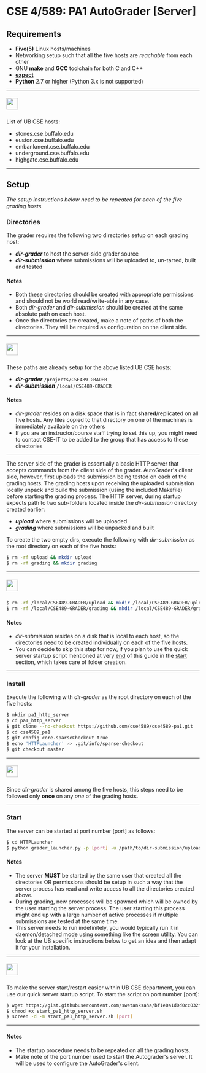 # CSE 4/589: PA1 AutoGrader [Server]

## Requirements

* **Five(5)** Linux hosts/machines
* Networking setup such that all the five hosts are _reachable_ from each other
* GNU **make** and **GCC** toolchain for both C and C++
* [**expect**](http://expect.sourceforge.net/)
* **Python** 2.7 or higher (Python 3.x is not supported)

***
##### <img src="http://cse4589.github.io/assets/site/images/UB_BLU_RGB.png" width=30></img>
List of UB CSE hosts:
* stones.cse.buffalo.edu
* euston.cse.buffalo.edu
* embankment.cse.buffalo.edu
* underground.cse.buffalo.edu
* highgate.cse.buffalo.edu
***

## Setup
_The setup instructions below need to be repeated for each of the five grading hosts._

### Directories
The grader requires the following two directories setup on each grading host:

* **_dir-grader_** to host the server-side grader source
* **_dir-submission_** where submissions will be uploaded to, un-tarred, built and tested

#### Notes
* Both these directories should be created with appropriate permissions and should not be world read/write-able in any case.
* Both _dir-grader_ and _dir-submission_ should be created at the same absolute path on each host.
* Once the directories are created, make a note of paths of both the directories. They will be required as configuration on the client side.

***
##### <img src="http://cse4589.github.io/assets/site/images/UB_BLU_RGB.png" width=30></img>
These paths are already setup for the above listed UB CSE hosts:

* **_dir-grader_** ```/projects/CSE489-GRADER```
* **_dir-submission_** ```/local/CSE489-GRADER```

#### Notes
* _dir-grader_ resides on a disk space that is in fact **shared**/replicated on all five hosts. Any files copied to that directory on one of the machines is immediately available on the others
* If you are an instructor/course staff trying to set this up, you might need to contact CSE-IT to be added to the group that has access to these directories
***

The server side of the grader is essentially a basic HTTP server that accepts commands from the client side of the grader. AutoGrader's client side, however, first uploads the submission being tested on each of the grading hosts. The grading hosts upon receiving the uploaded submission locally unpack and build the submission (using the included Makefile) before starting the grading process. The HTTP server, during startup expects path to two sub-folders located inside the _dir-submission_ directory created earlier:

* **_upload_** where submissions will be uploaded
* **_grading_** where submissions will be unpacked and built

To create the two empty dirs, execute the following with _dir-submission_ as the root directory on each of the five hosts:
```bash
$ rm -rf upload && mkdir upload
$ rm -rf grading && mkdir grading
```
***
##### <img src="http://cse4589.github.io/assets/site/images/UB_BLU_RGB.png" width=30></img>
```bash
$ rm -rf /local/CSE489-GRADER/upload && mkdir /local/CSE489-GRADER/upload
$ rm -rf /local/CSE489-GRADER/grading && mkdir /local/CSE489-GRADER/grading
```

#### Notes
* _dir-submission_ resides on a disk that is local to each host, so the directories need to be created individually on each of the five hosts.
* You can decide to skip this step for now, if you plan to use the quick server startup script mentioned at very [end](https://github.com/cse4589/cse4589-pa1/tree/master/Grader/remote#-4) of this guide in the [start](https://github.com/cse4589/cse4589-pa1/tree/master/Grader/remote#start) section, which takes care of folder creation.
***

### Install
Execute the following with _dir-grader_ as the root directory on each of the five hosts:
```bash
$ mkdir pa1_http_server
$ cd pa1_http_server
$ git clone --no-checkout https://github.com/cse4589/cse4589-pa1.git
$ cd cse4589_pa1
$ git config core.sparseCheckout true
$ echo 'HTTPLauncher' >> .git/info/sparse-checkout
$ git checkout master
```

***
##### <img src="http://cse4589.github.io/assets/site/images/UB_BLU_RGB.png" width=30></img>
Since _dir-grader_ is shared among the five hosts, this steps need to be followed only **once** on any _one_ of the grading hosts.
***

### Start
The server can be started at port number [port] as follows:
```bash
$ cd HTTPLauncher
$ python grader_launcher.py -p [port] -u /path/to/dir-submission/upload -g /path/to/dir-submission/grading
```

#### Notes
* The server **MUST** be started by the same user that created all the directories OR permissions should be setup in such a way that the server process has read and write access to all the directories created above.
* During grading, new processes will be spawned which will be owned by the user starting the server process. The user starting this process might end up with a large number of active processes if multiple submissions are tested at the same time.
* This server needs to run indefinitely, you would typically run it in daemon/detached mode using something like the [screen](https://www.gnu.org/software/screen/) utility. You can look at the UB specific instructions below to get an idea and then adapt it for your installation.

***
##### <img src="http://cse4589.github.io/assets/site/images/UB_BLU_RGB.png" width=30></img>

To make the server start/restart easier within UB CSE department, you can use our quick server startup script. To start the script on port number [port]:

```bash
$ wget https://gist.githubusercontent.com/swetanksaha/bf1e0a1d0d0cc032facdab329f810399/raw/772bf9849b0977dfc0fde4f0eea9d8f72c008032/start_pa1_http_server.sh -O start_pa1_http_server.sh
$ chmod +x start_pa1_http_server.sh
$ screen -d -m start_pa1_http_server.sh [port]
```
***

#### Notes
* The startup procedure needs to be repeated on all the grading hosts.
* Make note of the port number used to start the Autograder's server. It will be used to configure the AutoGrader's client.
